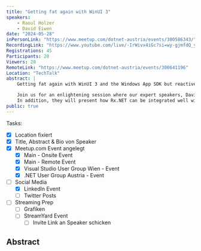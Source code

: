 ```yaml
---
title: "Getting fat again with WinUI 3"
speakers: 
    - Raoul Holzer
    - David Eiwen
date: "2024-05-28"
inPersonLink: "https://www.meetup.com/dotnet-austria/events/300586343/"
RecordingLink: "https://www.youtube.com/live/-IrWivx4iGc?si=wy-gjmfdQ_ytJwkn"
Registrations: 45
Participants: 20
Viewers: 20
RemoteLink: "https://www.meetup.com/dotnet-austria/events/300641196"
Location: "TechTalk"
abstract: |
    Getting fat again with WinUI 3 and the Windows App SDK but reactive by David Eiwen & Raoul Holzer

    Join us for an enlightening session where our expert speakers, David and Raoul, share their journey of migrating an old Universal Windows Platform (UWP) app to the modern Windows UI Library (WinUI) 3.0 using the Windows App SDK. Through real-world examples and practical insights, they’ll discuss the challenges faced during the migration process and the innovative solutions they implemented.  
    In addition, they will present how Rx.NET can be integrated well with a WinUI 3 app.
public: true
---
```

Tasks:
- [x] Location fixiert
- [x] Title, Abstract & Bio von Speaker
- [x] Meetup.com Event angelegt
    - [x] Main - Onsite Event
    - [x] Main - Remote Event
    - [x] Visual Studio User Group Wien - Event
    - [x] .NET User Group Austria - Event
- [ ] Social Media
    - [x] LinkedIn Event
    - [ ] Twitter Posts
- [ ] Streaming Prep
    - [ ] Grafiken
    - [ ] StreamYard Event
        - [ ] Invite Link an Speaker schicken

## Abstract

